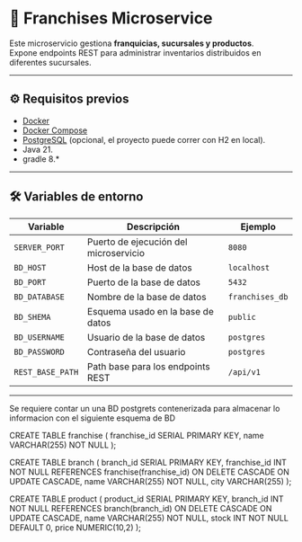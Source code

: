 # 📌 Franchises Microservice

Este microservicio gestiona **franquicias, sucursales y productos**.  
Expone endpoints REST para administrar inventarios distribuidos en diferentes sucursales.

---

## ⚙️ Requisitos previos

- [Docker](https://docs.docker.com/get-docker/)
- [Docker Compose](https://docs.docker.com/compose/)
- [PostgreSQL](https://www.postgresql.org/) (opcional, el proyecto puede correr con H2 en local).
- Java 21.
- gradle 8.*

---

## 🛠️ Variables de entorno

| Variable            | Descripción                              | Ejemplo                  |
|---------------------|------------------------------------------|--------------------------|
| `SERVER_PORT`       | Puerto de ejecución del microservicio    | `8080`                   |
| `BD_HOST`           | Host de la base de datos                 | `localhost`              |
| `BD_PORT`           | Puerto de la base de datos               | `5432`                   |
| `BD_DATABASE`       | Nombre de la base de datos               | `franchises_db`          |
| `BD_SHEMA`          | Esquema usado en la base de datos        | `public`                 |
| `BD_USERNAME`       | Usuario de la base de datos              | `postgres`               |
| `BD_PASSWORD`       | Contraseña del usuario                   | `postgres`               |
| `REST_BASE_PATH`    | Path base para los endpoints REST        | `/api/v1`                |

---

Se requiere contar un una BD postgrets contenerizada para almacenar lo informacion
con el siguiente esquema de BD 

CREATE TABLE franchise (
franchise_id SERIAL PRIMARY KEY,
name VARCHAR(255) NOT NULL
);

CREATE TABLE branch (
branch_id SERIAL PRIMARY KEY,
franchise_id INT NOT NULL REFERENCES franchise(franchise_id) ON DELETE CASCADE ON UPDATE CASCADE,
name VARCHAR(255) NOT NULL,
city VARCHAR(255)
);

CREATE TABLE product (
product_id SERIAL PRIMARY KEY,
branch_id INT NOT NULL REFERENCES branch(branch_id) ON DELETE CASCADE ON UPDATE CASCADE,
name VARCHAR(255) NOT NULL,
stock INT NOT NULL DEFAULT 0,
price NUMERIC(10,2)
);
